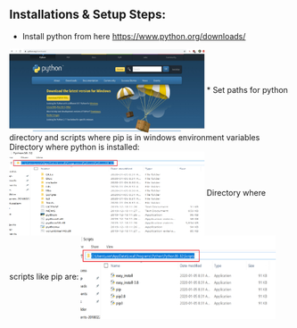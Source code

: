 ## Installations & Setup Steps:
* Install python from here https://www.python.org/downloads/
<img align="center" width="350" height="150" src="Images/1.png"> 
* Set paths for python directory and scripts where pip is in windows
environment variables
Directory where python is installed:
<img align="center" width="350" height="150" src="Images/2.png"> 
Directory where scripts like pip are:
<img align="center" width="350" height="150" src="Images/3.png"> 